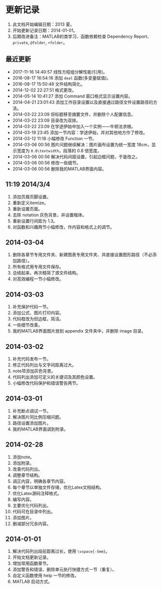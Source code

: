 # 更新记录

1. 此文档开始编辑日期：2013 夏。
2. 开始更新记录日期：2014-01-01。
3. 后期改进备注：MATLAB的类学习、函数依赖检查 Dependency Report、`private`, `@folder`, `+folder`。

## 最近更新

- 2017-11-16 14:40:57 线性方程组分解性能(引用)。
- 2016-08-17 16:54:16 添加 `deal` 函数(多变量赋值)。
- 2016-08-17 15:50:48 文件结构简化。
- 2014-12-02 22:27:51 格式更改。
- 2014-05-14 10:41:27 添加 Command 窗口格式显示设置内容。
- 2014-04-21 23:01:43 添加工作目录设置以及直接通过路径文件设置路径的方法。
- 2014-03-22 23:09 将标题移至摘要文件，并删除个人配置信息。
- 2014-03-22 23:09 目录改为双排。
- 2014-03-22 23:09 在学途伊始中加入一个实例――牛顿法求根。
- 2014-03-19 23:45 添加一节内容：学途伊始，并对其他地方作了修改。
- 2014-03-12 11:18 小幅修改 Function 一节。
- 2014-03-06 00:56 图片问题继续解决：图片画布设置为统一宽度 18cm，显示宽度为 `0.8\textwidth`，段落的 0.8 倍宽度。
- 2014-03-06 00:56 解决代码间距设置，引起边框问题，于是改之。
- 2014-03-06 00:56 修改一些细节。
- 2014-03-06 00:56 删除我的MATLAB界面内容。

## 11:19 2014/3/4

1. 添加页眉页脚设置。
2. 重新定义itemize。
3. 重新设置页面。
4. 去除 notation 灰色背景，并设置楷体。
5. 重新设置行间距为 1.3。
6. 对函数和兴趣两节小幅修改，作内容和格式上的调节。

## 2014-03-04

1. 删除各章节专用文件夹、新建图表专用文件夹、并直接设置图形路径（不必添加路径）。
2. 所有格式用专用文件保存。
3. 总结起来，再次精简了源文件结构。
4. 对高效编程一节小幅修改。

## 2014-03-03

1. 补充保护代码一节。
2. 添加公式、图片打印内容。
3. 代码框改为但边框，简洁。
4. 一些细节改善。
5. 我的MATLAB界面图片放到 appendix 文件夹中，并删除 image 目录。

## 2014-03-02

1. 补充代码发布一节。
2. 修正代码列出与文字间距离过大。
3. note项添加灰色背景。
4. 代码列出添加可定义的关键词及其颜色设置。
5. 小幅修改代码保护和错误警告两节。

## 2014-03-01

1. 补充断点调试一节。
2. 解决图片同比例压缩问题。
3. 路径设置添加图片。
4. 我的MATLAB界面调到附录。

## 2014-02-28

1. 添加note。
2. 添加附录。
3. 改善代码列出。
4. 调整章节结构。
5. 调正内容，明确各章节内容。
6. 每个章节以单独文件存储，优化Latex文档结构。
7. 优化Latex源码注释格式。
8. 编写内容。
9. 主要优化代码列出。
10. 代码可在目录中列出。
11. 添加图片。
12. 删减部分冗余内容。

## 2014-01-01

1. 解决代码列出段前距离过长，使用 `\vspace{-5mm}`。
2. 开始文档更新记录。
3. 增加常用函数章节。
4. 添加警告和错误、删除单元执行快捷方式一节（重复）。
5. 自定义函数使用 help 一节的修改。
6. MATLAB 启动方式。
